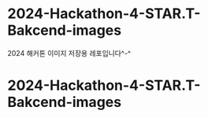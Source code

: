 # 2024-Hackathon-4-STAR.T-Bakcend-images
2024 해커톤 이미지 저장용 레포입니다^-^
# 2024-Hackathon-4-STAR.T-Bakcend-images
